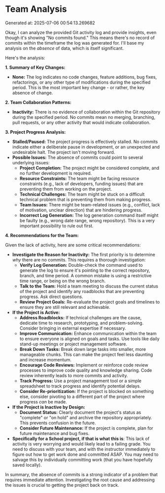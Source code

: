 # Team Analysis
Generated at: 2025-07-06 00:54:13.269682

Okay, I can analyze the provided Git activity log and provide insights, even though it's showing "No commits found." This means there's no record of commits within the timeframe the log was generated for. I'll base my analysis on the *absence* of data, which is itself significant.

Here's the analysis:

**1. Summary of Key Changes:**

*   **None:**  The log indicates no code changes, feature additions, bug fixes, refactorings, or any other type of modifications during the specified period.  This is the most important key change - or rather, the key absence of change.

**2. Team Collaboration Patterns:**

*   **Inactivity:** There is no evidence of collaboration within the Git repository during the specified period.  No commits mean no merging, branching, pull requests, or any other activity that would indicate collaboration.

**3. Project Progress Analysis:**

*   **Stalled/Paused:** The project progress is effectively stalled.  No commits indicate either a deliberate pause in development, or an unexpected and undesirable halt. The project isn't moving forward.
*   **Possible Issues:** The absence of commits could point to several underlying issues:
    *   **Project Completion:**  The project might be considered complete, and no further development is required.
    *   **Resource Constraints:**  The team might be facing resource constraints (e.g., lack of developers, funding issues) that are preventing them from working on the project.
    *   **Technical Challenges:** The team might be stuck on a difficult technical problem that is preventing them from making progress.
    *   **Team Issues:**  There might be team-related issues (e.g., conflict, lack of motivation, unclear direction) that are hindering progress.
    *   **Incorrect Log Generation:** The log generation command itself might be faulty (e.g., wrong date range, wrong repository).  This is a very important possibility to rule out first.

**4. Recommendations for the Team:**

Given the lack of activity, here are some critical recommendations:

*   **Investigate the Reason for Inactivity:**  The first priority is to determine *why* there are no commits.  This requires a thorough investigation:
    *   **Verify Log Generation:** Double-check the command used to generate the log to ensure it's pointing to the correct repository, branch, and time period. A common mistake is using a restrictive time range, or being on the wrong branch.
    *   **Talk to the Team:**  Hold a team meeting to discuss the current status of the project and identify any roadblocks that are preventing progress.  Ask direct questions.
    *   **Review Project Goals:** Re-evaluate the project goals and timelines to ensure they are still relevant and achievable.
*   **If the Project is Active:**
    *   **Address Roadblocks:** If technical challenges are the cause, dedicate time to research, prototyping, and problem-solving. Consider bringing in external expertise if necessary.
    *   **Improve Communication:** Enhance communication within the team to ensure everyone is aligned on goals and tasks. Use tools like daily stand-up meetings or project management software.
    *   **Break Down Tasks:**  Break down large tasks into smaller, more manageable chunks. This can make the project feel less daunting and increase momentum.
    *   **Encourage Code Reviews:** Implement or reinforce code review processes to improve code quality and knowledge sharing.  Code review inherently leads to more commits and activity.
    *   **Track Progress:** Use a project management tool or a simple spreadsheet to track progress and identify potential delays.
    *   **Consider Re-prioritization:** If the project is blocked on something else, consider pivoting to a different part of the project where progress *can* be made.
*   **If the Project is Inactive by Design:**
    *   **Document Status:** Clearly document the project's status as "complete" or "on hold" and archive the repository appropriately.  This prevents confusion in the future.
    *   **Consider Future Maintenance:** If the project is complete, plan for future maintenance and bug fixes.
*   **Specifically for a School project, if that is what this is**: This lack of activity is very worrying and would likely lead to a failing grade. You need to discuss with your team, and with the instructor immediately to figure out how to get work done and committed ASAP. You may need to salvage this by individually committing work (that you have hopefully saved locally).

In summary, the absence of commits is a strong indicator of a problem that requires immediate attention.  Investigating the root cause and addressing the issues is crucial to getting the project back on track.
